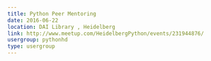 ```yaml
---
title: Python Peer Mentoring
date: 2016-06-22
location: DAI Library , Heidelberg
link: http://www.meetup.com/HeidelbergPython/events/231944876/
usergroup: pythonhd
type: usergroup
---
```

